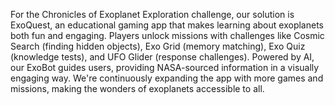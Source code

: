 For the Chronicles of Exoplanet Exploration challenge, our solution is ExoQuest, an educational gaming app that makes learning about exoplanets both fun and engaging. Players unlock missions with challenges like Cosmic Search (finding hidden objects), Exo Grid (memory matching), Exo Quiz (knowledge tests), and UFO Glider (response challenges). Powered by AI, our ExoBot guides users, providing NASA-sourced information in a visually engaging way. We're continuously expanding the app with more games and missions, making the wonders of exoplanets accessible to all.
